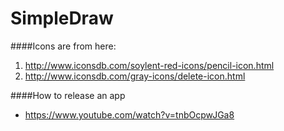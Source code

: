 # SimpleDraw

####Icons are from here:
1. http://www.iconsdb.com/soylent-red-icons/pencil-icon.html
2. http://www.iconsdb.com/gray-icons/delete-icon.html


####How to release an app
* https://www.youtube.com/watch?v=tnbOcpwJGa8

